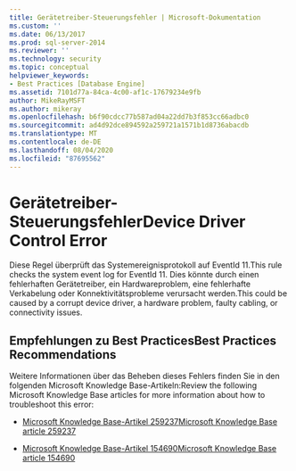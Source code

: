 ```yaml
---
title: Gerätetreiber-Steuerungsfehler | Microsoft-Dokumentation
ms.custom: ''
ms.date: 06/13/2017
ms.prod: sql-server-2014
ms.reviewer: ''
ms.technology: security
ms.topic: conceptual
helpviewer_keywords:
- Best Practices [Database Engine]
ms.assetid: 7101d77a-84ca-4c00-af1c-17679234e9fb
author: MikeRayMSFT
ms.author: mikeray
ms.openlocfilehash: b6f90cdcc77b587ad04a22dd7b3f853cc66adbc0
ms.sourcegitcommit: ad4d92dce894592a259721a1571b1d8736abacdb
ms.translationtype: MT
ms.contentlocale: de-DE
ms.lasthandoff: 08/04/2020
ms.locfileid: "87695562"
---
```

# <a name="device-driver-control-error"></a><span data-ttu-id="78008-102">Gerätetreiber-Steuerungsfehler</span><span class="sxs-lookup"><span data-stu-id="78008-102">Device Driver Control Error</span></span>
  <span data-ttu-id="78008-103">Diese Regel überprüft das Systemereignisprotokoll auf EventId 11.</span><span class="sxs-lookup"><span data-stu-id="78008-103">This rule checks the system event log for EventId 11.</span></span> <span data-ttu-id="78008-104">Dies könnte durch einen fehlerhaften Gerätetreiber, ein Hardwareproblem, eine fehlerhafte Verkabelung oder Konnektivitätsprobleme verursacht werden.</span><span class="sxs-lookup"><span data-stu-id="78008-104">This could be caused by a corrupt device driver, a hardware problem, faulty cabling, or connectivity issues.</span></span>  
  
## <a name="best-practices-recommendations"></a><span data-ttu-id="78008-105">Empfehlungen zu Best Practices</span><span class="sxs-lookup"><span data-stu-id="78008-105">Best Practices Recommendations</span></span>  
 <span data-ttu-id="78008-106">Weitere Informationen über das Beheben dieses Fehlers finden Sie in den folgenden Microsoft Knowledge Base-Artikeln:</span><span class="sxs-lookup"><span data-stu-id="78008-106">Review the following Microsoft Knowledge Base articles for more information about how to troubleshoot this error:</span></span>  
  
-   [<span data-ttu-id="78008-107">Microsoft Knowledge Base-Artikel 259237</span><span class="sxs-lookup"><span data-stu-id="78008-107">Microsoft Knowledge Base article 259237</span></span>](https://go.microsoft.com/fwlink/?linkid=117746)  
  
-   [<span data-ttu-id="78008-108">Microsoft Knowledge Base-Artikel 154690</span><span class="sxs-lookup"><span data-stu-id="78008-108">Microsoft Knowledge Base article 154690</span></span>](https://go.microsoft.com/fwlink/?linkid=117747)  
  
  
